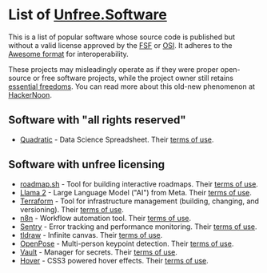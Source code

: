 # List of [Unfree.Software](https://unfree.software)
This is a list of popular software whose source code is published but without a valid license approved by the [FSF](https://www.gnu.org/licenses/license-list.html) or [OSI](https://opensource.org/licenses). It adheres to the [Awesome format](https://github.com/sindresorhus/awesome/blob/main/pull_request_template.md) for interoperability.

These projects may misleadingly operate as if they were proper open-source or free software projects, while the project owner still retains [essential freedoms](https://en.wikipedia.org/wiki/The_Free_Software_Definition). You can read more about this old-new phenomenon at [HackerNoon](https://hackernoon.com/open-source-is-everywhere-but-so-is-fake-open-source-jh8a33fi).

## Software with "all rights reserved"
 - [Quadratic](https://github.com/quadratichq/quadratic) - Data Science Spreadsheet. Their [terms of use](https://github.com/quadratichq/quadratic/blob/main/LICENSE).

## Software with unfree licensing
 - [roadmap.sh](https://github.com/kamranahmedse/developer-roadmap) - Tool for building interactive roadmaps. Their [terms of use](https://github.com/kamranahmedse/developer-roadmap/blob/master/license).
 - [Llama 2](https://github.com/meta-llama/llama) - Large Language Model ("AI") from Meta. Their [terms of use](https://github.com/meta-llama/llama/blob/main/LICENSE).
 - [Terraform](https://github.com/hashicorp/terraform) - Tool for infrastructure management (building, changing, and versioning). Their [terms of use](https://github.com/hashicorp/terraform/blob/main/LICENSE).
 - [n8n](https://github.com/n8n-io/n8n) - Workflow automation tool. Their [terms of use](https://github.com/n8n-io/n8n/blob/master/LICENSE.md).
 - [Sentry](https://github.com/getsentry/sentry) - Error tracking and performance monitoring. Their [terms of use](https://github.com/getsentry/sentry/blob/master/LICENSE.md).
 - [tldraw](https://github.com/tldraw/tldraw) - Infinite canvas. Their [terms of use](https://github.com/tldraw/tldraw/blob/main/LICENSE.md).
 - [OpenPose](https://github.com/CMU-Perceptual-Computing-Lab/openpose) - Multi-person keypoint detection. Their [terms of use](https://github.com/CMU-Perceptual-Computing-Lab/openpose/blob/master/LICENSE).
 - [Vault](https://github.com/hashicorp/vault) - Manager for secrets. Their [terms of use](https://github.com/hashicorp/vault/blob/main/LICENSE).
 - [Hover](https://github.com/IanLunn/Hover) - CSS3 powered hover effects. Their [terms of use](https://github.com/IanLunn/Hover/blob/master/license.txt).
